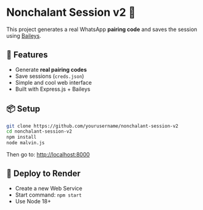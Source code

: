 # Nonchalant Session v2 🔐

This project generates a real WhatsApp **pairing code** and saves the session using [Baileys](https://github.com/WhiskeySockets/Baileys).

## 🌟 Features

- Generate **real pairing codes**
- Save sessions (`creds.json`)
- Simple and cool web interface
- Built with Express.js + Baileys

## 📦 Setup

```bash
git clone https://github.com/yourusername/nonchalant-session-v2
cd nonchalant-session-v2
npm install
node malvin.js
```

Then go to: [http://localhost:8000](http://localhost:8000)

## 🚀 Deploy to Render

- Create a new Web Service
- Start command: `npm start`
- Use Node 18+
